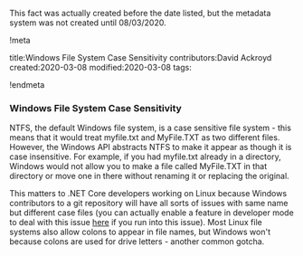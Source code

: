 This fact was actually created before the date listed, but the metadata system was not created until 08/03/2020.

!meta

title:Windows File System Case Sensitivity
contributors:David Ackroyd
created:2020-03-08
modified:2020-03-08
tags:

!endmeta


### Windows File System Case Sensitivity

NTFS, the default Windows file system, is a case sensitive file system - this means that it would treat myfile.txt and MyFile.TXT as two different files. However, the Windows API abstracts NTFS to make it appear as though it is case insensitive. For example, if you had myfile.txt already in a directory, Windows would not allow you to make a file called MyFile.TXT in that directory or move one in there without renaming it or replacing the original.

This matters to .NET Core developers working on Linux because Windows contributors to a git repository will have all sorts of issues with same name but different case files (you can actually enable a feature in developer mode to deal with this issue [here](https://www.howtogeek.com/354220/how-to-enable-case-sensitive-folders-on-windows-10/) if you run into this issue). Most Linux file systems also allow colons to appear in file names, but Windows won't because colons are used for drive letters - another common gotcha.
